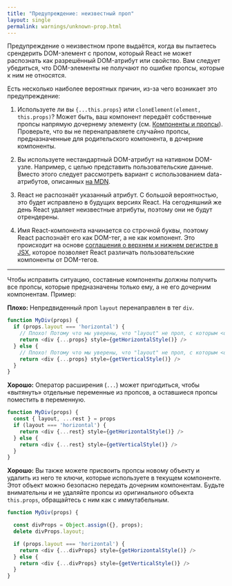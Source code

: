 ```yaml
---
title: "Предупреждение: неизвестный проп"
layout: single
permalink: warnings/unknown-prop.html
---
```


Предупреждение о неизвестном пропе выдаётся, когда вы пытаетесь срендерить DOM-элемент с пропом, который React не может распознать как разрешённый DOM-атрибут или свойство. Вам следует убедиться, что DOM-элементы не получают по ошибке пропсы, которые к ним не относятся.

Есть несколько наиболее вероятных причин, из-за чего возникает это предупреждение:

1. Используете ли вы `{...this.props}` или `cloneElement(element, this.props)`? Может быть, ваш компонент передаёт собственные пропсы напрямую дочернему элементу (см. [Компоненты и пропсы](/docs/transferring-props.html)). Проверьте, что вы не перенаправляете случайно пропсы, предназначенные для родительского компонента, в дочерние компоненты.

2. Вы используете нестандартный DOM-атрибут на нативном DOM-узле. Например, с целью представить пользовательские данные. Вместо этого следует рассмотреть вариант с использованием data-атрибутов, описанных [на MDN](https://developer.mozilla.org/ru/docs/Web/Guide/HTML/Using_data_attributes).

3. React не распознаёт указанный атрибут. С большой вероятностью, это будет исправлено в будущих версиях React. На сегодняшний же день React удаляет неизвестные атрибуты, поэтому они не будут отрендерены.

4. Имя React-компонента начинается со строчной буквы, поэтому React распознаёт его как DOM-тег, а не как компонент. Это происходит на основе [соглашения о верхнем и нижнем регистре в JSX](/docs/jsx-in-depth.html#user-defined-components-must-be-capitalized), которое позволяет React различать пользовательские компоненты от DOM-тегов.

---

Чтобы исправить ситуацию, составные компоненты должны получить все пропсы, которые предназначены только ему, а не его дочерним компонентам. Пример:

**Плохо:** Непредвиденный проп `layout` перенаправлен в тег `div`.

```js
function MyDiv(props) {
  if (props.layout === 'horizontal') {
    // Плохо! Потому что мы уверены, что "layout" не проп, с которым <div> работает.
    return <div {...props} style={getHorizontalStyle()} />
  } else {
    // Плохо! Потому что мы уверены, что "layout" не проп, с которым <div> работает.
    return <div {...props} style={getVerticalStyle()} />
  }
}
```

**Хорошо:** Оператор расширения (`...`) может пригодиться, чтобы «вытянуть» отдельные переменные из пропсов, а оставшиеся пропсы поместить в переменную.

```js
function MyDiv(props) {
  const { layout, ...rest } = props
  if (layout === 'horizontal') {
    return <div {...rest} style={getHorizontalStyle()} />
  } else {
    return <div {...rest} style={getVerticalStyle()} />
  }
}
```

**Хорошо:** Вы также можете присвоить пропсы новому объекту и удалить из него те ключи, которые используете в текущем компоненте. Этот объект можно безопасно передать дочерним компонентам. Будьте внимательны и не удаляйте пропсы из оригинального объекта `this.props`, обращайтесь с ним как с иммутабельным.

```js
function MyDiv(props) {

  const divProps = Object.assign({}, props);
  delete divProps.layout;

  if (props.layout === 'horizontal') {
    return <div {...divProps} style={getHorizontalStyle()} />
  } else {
    return <div {...divProps} style={getVerticalStyle()} />
  }
}
```
